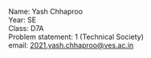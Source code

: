  Name: Yash Chhaproo  
Year: SE  
Class: D7A  
Problem statement: 1 (Technical Society)  
email: 2021.yash.chhaproo@ves.ac.in  
